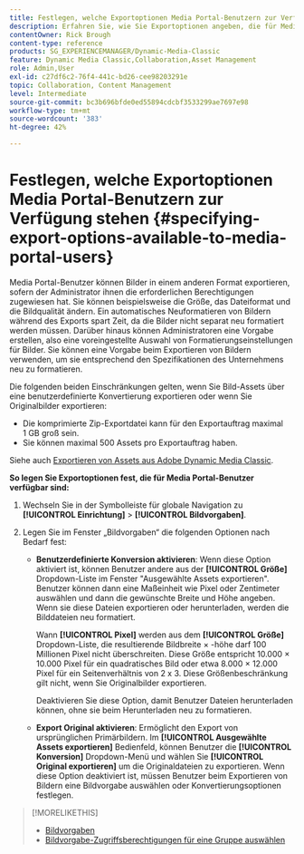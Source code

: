 ```yaml
---
title: Festlegen, welche Exportoptionen Media Portal-Benutzern zur Verfügung stehen
description: Erfahren Sie, wie Sie Exportoptionen angeben, die für Media Portal-Benutzer in Adobe Dynamic Media Classic verfügbar sind.
contentOwner: Rick Brough
content-type: reference
products: SG_EXPERIENCEMANAGER/Dynamic-Media-Classic
feature: Dynamic Media Classic,Collaboration,Asset Management
role: Admin,User
exl-id: c27df6c2-76f4-441c-bd26-cee98203291e
topic: Collaboration, Content Management
level: Intermediate
source-git-commit: bc3b696bfde0ed55894cdcbf3533299ae7697e98
workflow-type: tm+mt
source-wordcount: '383'
ht-degree: 42%

---
```


# Festlegen, welche Exportoptionen Media Portal-Benutzern zur Verfügung stehen {#specifying-export-options-available-to-media-portal-users}

Media Portal-Benutzer können Bilder in einem anderen Format exportieren, sofern der Administrator ihnen die erforderlichen Berechtigungen zugewiesen hat. Sie können beispielsweise die Größe, das Dateiformat und die Bildqualität ändern. Ein automatisches Neuformatieren von Bildern während des Exports spart Zeit, da die Bilder nicht separat neu formatiert werden müssen. Darüber hinaus können Administratoren eine Vorgabe erstellen, also eine voreingestellte Auswahl von Formatierungseinstellungen für Bilder. Sie können eine Vorgabe beim Exportieren von Bildern verwenden, um sie entsprechend den Spezifikationen des Unternehmens neu zu formatieren.

Die folgenden beiden Einschränkungen gelten, wenn Sie Bild-Assets über eine benutzerdefinierte Konvertierung exportieren oder wenn Sie Originalbilder exportieren:

* Die komprimierte Zip-Exportdatei kann für den Exportauftrag maximal 1 GB groß sein.
* Sie können maximal 500 Assets pro Exportauftrag haben.

Siehe auch [Exportieren von Assets aus Adobe Dynamic Media Classic](exporting-assets-from-dmc.md#exporting-assets-from_dmc).

**So legen Sie Exportoptionen fest, die für Media Portal-Benutzer verfügbar sind:**

1. Wechseln Sie in der Symbolleiste für globale Navigation zu **[!UICONTROL Einrichtung]** > **[!UICONTROL Bildvorgaben]**.
1. Legen Sie im Fenster „Bildvorgaben“ die folgenden Optionen nach Bedarf fest:

   * **Benutzerdefinierte Konversion aktivieren**: Wenn diese Option aktiviert ist, können Benutzer andere aus der **[!UICONTROL Größe]** Dropdown-Liste im Fenster &quot;Ausgewählte Assets exportieren&quot;. Benutzer können dann eine Maßeinheit wie Pixel oder Zentimeter auswählen und dann die gewünschte Breite und Höhe angeben. Wenn sie diese Dateien exportieren oder herunterladen, werden die Bilddateien neu formatiert.

     Wann **[!UICONTROL Pixel]** werden aus dem **[!UICONTROL Größe]** Dropdown-Liste, die resultierende Bildbreite × -höhe darf 100 Millionen Pixel nicht überschreiten. Diese Größe entspricht 10.000 × 10.000 Pixel für ein quadratisches Bild oder etwa 8.000 × 12.000 Pixel für ein Seitenverhältnis von 2 x 3. Diese Größenbeschränkung gilt nicht, wenn Sie Originalbilder exportieren.

     Deaktivieren Sie diese Option, damit Benutzer Dateien herunterladen können, ohne sie beim Herunterladen neu zu formatieren.

   * **Export Original aktivieren**: Ermöglicht den Export von ursprünglichen Primärbildern. Im **[!UICONTROL Ausgewählte Assets exportieren]** Bedienfeld, können Benutzer die **[!UICONTROL Konversion]** Dropdown-Menü und wählen Sie **[!UICONTROL Original exportieren]** um die Originaldateien zu exportieren. Wenn diese Option deaktiviert ist, müssen Benutzer beim Exportieren von Bildern eine Bildvorgabe auswählen oder Konvertierungsoptionen festlegen.

>[!MORELIKETHIS]
>
>* [Bildvorgaben](application-setup.md#image_presets)
>* [Bildvorgabe-Zugriffsberechtigungen für eine Gruppe auswählen](creating-media-portal-groups.md#choosing_image_preset_access_permissions_for_a_group)
